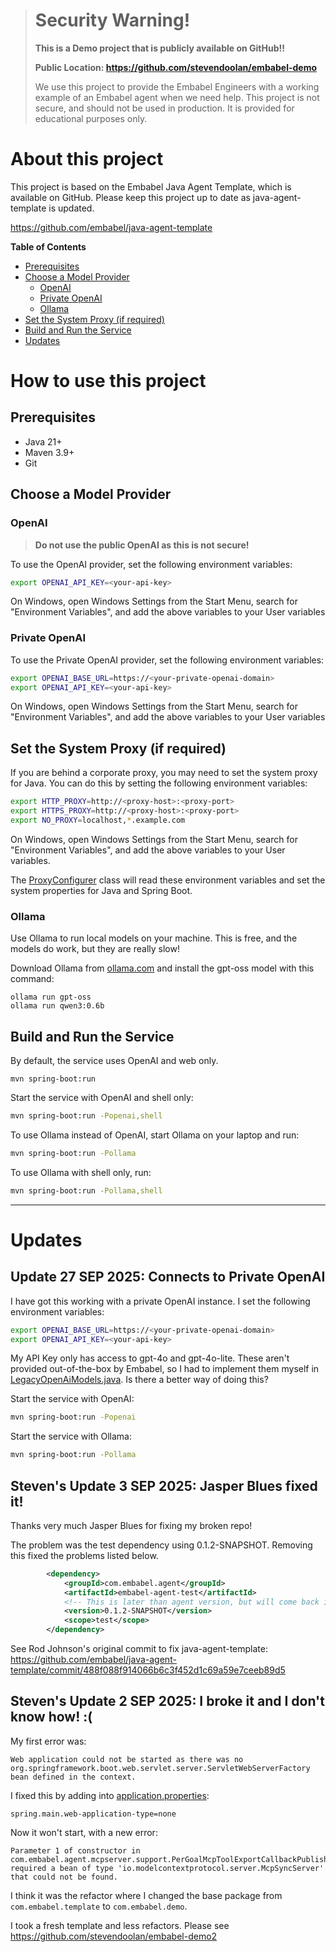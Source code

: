 > # Security Warning!
> **This is a Demo project that is publicly available on GitHub!!**
>
> **Public Location: https://github.com/stevendoolan/embabel-demo**
> 
> We use this project to provide the Embabel Engineers with a working example of an Embabel agent when we need help.
> This project is not secure, and should not be used in production. It is provided for educational purposes only.

# About this project
This project is based on the Embabel Java Agent Template, which is available on GitHub.
Please keep this project up to date as java-agent-template is updated.

https://github.com/embabel/java-agent-template

**Table of Contents**
- [Prerequisites](#prerequisites)
- [Choose a Model Provider](#choose-a-model-provider)
  - [OpenAI](#openai)
  - [Private OpenAI](#private-openai)
  - [Ollama](#ollama)
- [Set the System Proxy (if required)](#set-the-system-proxy-if-required)
- [Build and Run the Service](#build-and-run-the-service)
- [Updates](#updates)

# How to use this project
## Prerequisites
- Java 21+
- Maven 3.9+
- Git

## Choose a Model Provider
### OpenAI
> **Do not use the public OpenAI as this is not secure!**

To use the OpenAI provider, set the following environment variables:
```bash
export OPENAI_API_KEY=<your-api-key>
```

On Windows, open Windows Settings from the Start Menu, search for "Environment Variables", and add the above variables to your User variables

### Private OpenAI
To use the Private OpenAI provider, set the following environment variables:
```bash
export OPENAI_BASE_URL=https://<your-private-openai-domain>
export OPENAI_API_KEY=<your-api-key>
```

On Windows, open Windows Settings from the Start Menu, search for "Environment Variables", and add the above variables to your User variables

## Set the System Proxy (if required)
If you are behind a corporate proxy, you may need to set the system proxy for Java.
You can do this by setting the following environment variables:
```bash
export HTTP_PROXY=http://<proxy-host>:<proxy-port>
export HTTPS_PROXY=http://<proxy-host>:<proxy-port>
export NO_PROXY=localhost,*.example.com
```

On Windows, open Windows Settings from the Start Menu, search for "Environment Variables", and add the above variables to your User variables.

The [ProxyConfigurer](src/main/java/com/embabel/demo/config/ProxyConfigurer.java) class will read these environment variables
and set the system properties for Java and Spring Boot.

### Ollama
Use Ollama to run local models on your machine.  This is free, and the models do work, but they are really slow!

Download Ollama from [ollama.com](https://ollama.com/) and install the gpt-oss model with this command:
```shell
ollama run gpt-oss
ollama run qwen3:0.6b
```

## Build and Run the Service
By default, the service uses OpenAI and web only.

```shell
mvn spring-boot:run
```

Start the service with OpenAI and shell only:
```bash
mvn spring-boot:run -Popenai,shell
```

To use Ollama instead of OpenAI, start Ollama on your laptop and run:
```bash
mvn spring-boot:run -Pollama
```

To use Ollama with shell only, run:
```bash
mvn spring-boot:run -Pollama,shell
```

---
# Updates
## Update 27 SEP 2025: Connects to Private OpenAI

I have got this working with a private OpenAI instance.  I set the following environment variables:
```bash
export OPENAI_BASE_URL=https://<your-private-openai-domain>
export OPENAI_API_KEY=<your-api-key>
```

My API Key only has access to gpt-4o and gpt-4o-lite.
These aren't provided out-of-the-box by Embabel, so I had to implement them myself in
[LegacyOpenAiModels.java](src/main/java/com/embabel/demo/LegacyOpenAiModels.java).
Is there a better way of doing this?

Start the service with OpenAI:
```bash
mvn spring-boot:run -Popenai
```

Start the service with Ollama:
```bash
mvn spring-boot:run -Pollama
```

## Steven's Update 3 SEP 2025: Jasper Blues fixed it!
Thanks very much Jasper Blues for fixing my broken repo!

The problem was the test dependency using 0.1.2-SNAPSHOT.  Removing this fixed the problems listed below.
```xml
        <dependency>
            <groupId>com.embabel.agent</groupId>
            <artifactId>embabel-agent-test</artifactId>
            <!-- This is later than agent version, but will come back in sync in future -->
            <version>0.1.2-SNAPSHOT</version>
            <scope>test</scope>
        </dependency>
```
See Rod Johnson's original commit to fix java-agent-template:
https://github.com/embabel/java-agent-template/commit/488f088f914066b6c3f452d1c69a59e7ceeb89d5

## Steven's Update 2 SEP 2025: I broke it and I don't know how! :(

My first error was:
```
Web application could not be started as there was no
org.springframework.boot.web.servlet.server.ServletWebServerFactory bean defined in the context.
```

I fixed this by adding into [application.properties](src/main/resources/application.properties):
```
spring.main.web-application-type=none
```

Now it won't start, with a new error:
```
Parameter 1 of constructor in 
com.embabel.agent.mcpserver.support.PerGoalMcpToolExportCallbackPublisher 
required a bean of type 'io.modelcontextprotocol.server.McpSyncServer' 
that could not be found.
```

I think it was the refactor where I changed the base package from `com.embabel.template` to `com.embabel.demo`.

I took a fresh template and less refactors. Please see https://github.com/stevendoolan/embabel-demo2